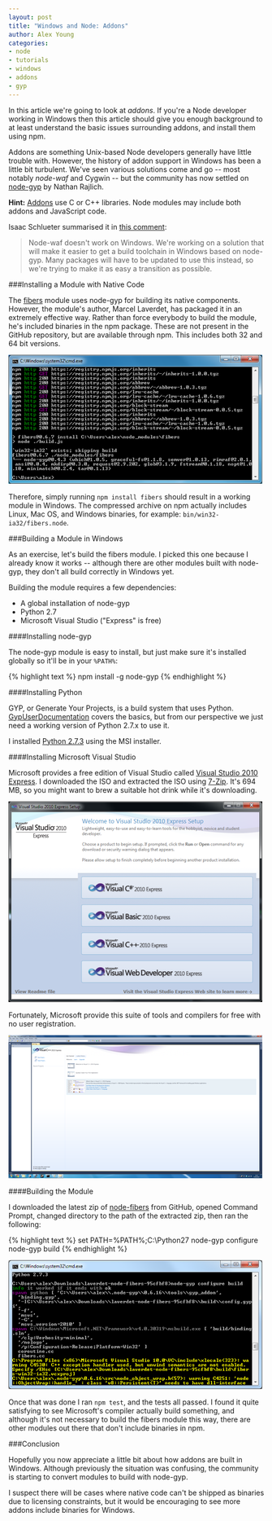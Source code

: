```yaml
---
layout: post
title: "Windows and Node: Addons"
author: Alex Young
categories: 
- node
- tutorials
- windows
- addons
- gyp
---
```


In this article we're going to look at _addons_.  If you're a Node developer working in Windows then this article should give you enough background to at least understand the basic issues surrounding addons, and install them using npm.

Addons are something Unix-based Node developers generally have little trouble with.  However, the history of addon support in Windows has been a little bit turbulent.  We've seen various solutions come and go -- most notably _node-waf_ and Cygwin -- but the community has now settled on [node-gyp](https://github.com/TooTallNate/node-gyp) by Nathan Rajlich.

<div class="aside">
<strong>Hint:</strong> <a href="http://nodejs.org/docs/latest/api/all.html#all_addons">Addons</a> use C or C++ libraries.  Node modules may include both addons and JavaScript code.
</div>

Isaac Schlueter summarised it in [this comment](http://blog.nodejs.org/2012/01/23/node-v0-7-1/#comment-1916):

> Node-waf doesn't work on Windows.
> We're working on a solution that will make it easier to get a build toolchain in Windows based on node-gyp. Many packages will have to be updated to use this instead, so we're trying to make it as easy a transition as possible.

###Installing a Module with Native Code

The [fibers](https://github.com/laverdet/node-fibers) module uses node-gyp for building its native components.  However, the module's author, Marcel Laverdet, has packaged it in an extremely effective way.  Rather than force everybody to build the module, he's included binaries in the npm package.  These are not present in the GitHub repository, but are available through npm.  This includes both 32 and 64 bit versions.

![node-fibers installation in Windows](/images/posts/win3/1_fibers.png)

Therefore, simply running `npm install fibers` should result in a working module in Windows.  The compressed archive on npm actually includes Linux, Mac OS, and Windows binaries, for example: `bin/win32-ia32/fibers.node`.

###Building a Module in Windows

As an exercise, let's build the fibers module.  I picked this one because I already know it works -- although there are other modules built with node-gyp, they don't all build correctly in Windows yet.

Building the module requires a few dependencies:

* A global installation of node-gyp
* Python 2.7
* Microsoft Visual Studio ("Express" is free)

####Installing node-gyp

The node-gyp module is easy to install, but just make sure it's installed globally so it'll be in your `%PATH%`:

{% highlight text %}
npm install -g node-gyp
{% endhighlight %}

####Installing Python

GYP, or Generate Your Projects, is a build system that uses Python.  [GypUserDocumentation](http://code.google.com/p/gyp/wiki/GypUserDocumentation) covers the basics, but from our perspective we just need a working version of Python 2.7.x to use it.

I installed [Python 2.7.3](http://www.python.org/download/releases/2.7.3/) using the MSI installer.

####Installing Microsoft Visual Studio

Microsoft provides a free edition of Visual Studio called [Visual Studio 2010 Express](http://www.microsoft.com/visualstudio/en-us/products/2010-editions/express-iso).  I downloaded the ISO and extracted the ISO using [7-Zip](http://www.7-zip.org/).  It's 694 MB, so you might want to brew a suitable hot drink while it's downloading.

![Installing Visual C++](/images/posts/win3/4_visualcpp_install.png)

Fortunately, Microsoft provide this suite of tools and compilers for free with no user registration.

[![Running Microsoft's IDE](/images/posts/win3/5_visualcpp_installed_thumb.png)](/images/posts/win3/5_visualcpp_installed_large.png)

####Building the Module

I downloaded the latest zip of [node-fibers](https://github.com/laverdet/node-fibers) from GitHub, opened Command Prompt, changed directory to the path of the extracted zip, then ran the following:

{% highlight text %}
set PATH=%PATH%;C:\Python27
node-gyp configure
node-gyp build
{% endhighlight %}

![Building the fibers module](/images/posts/win3/6_installing_node_fibers_from_source.png)

Once that was done I ran `npm test`, and the tests all passed.  I found it quite satisfying to see Microsoft's compiler actually build something, and although it's not necessary to build the fibers module this way, there are other modules out there that don't include binaries in npm.

###Conclusion

Hopefully you now appreciate a little bit about how addons are built in Windows.  Although previously the situation was confusing, the community is starting to convert modules to build with node-gyp.

I suspect there will be cases where native code can't be shipped as binaries due to licensing constraints, but it would be encouraging to see more addons include binaries for Windows.
